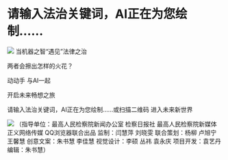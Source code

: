 # 请输入法治关键词，AI正在为您绘制……

![](https://inews.gtimg.com/om_bt/OWqzbM7ba_agdeV-3pq93DglaP09_wygNCCKyJ7p1sQCYAA/1000)
当机器之智“遇见”法律之治

两者会擦出怎样的火花？

动动手 与AI一起

开启未来畅想之旅

请输入法治关键词，AI正在为您绘制……或扫描二维码 进入未来新世界

![](https://inews.gtimg.com/news_bt/OUhC2B8WtG7-bupB5CQslB9vAD4PyV_ogfJlkKwsRYWx0AA/1000)
（指导单位：最高人民检察院新闻办公室 检察日报社 最高人民检察院新媒体 正义网络传媒 QQ浏览器联合出品 监制：闫慧萍 刘晓雯 联合策划：杨柳 卢旭宁
王馨慧 创意文案：朱书慧 李佳慧 视觉设计：李硕 丛祎 袁永庆 项目开发：袁艺丹 编辑：朱书慧）

